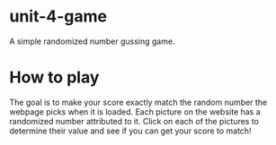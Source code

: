 # unit-4-game
A simple randomized number gussing game.

# How to play

The goal is to make your score exactly match the random number the webpage picks when it is loaded.
Each picture on the website has a randomized number attributed to it.
Click on each of the pictures to determine their value and see if you can get your score to match!

